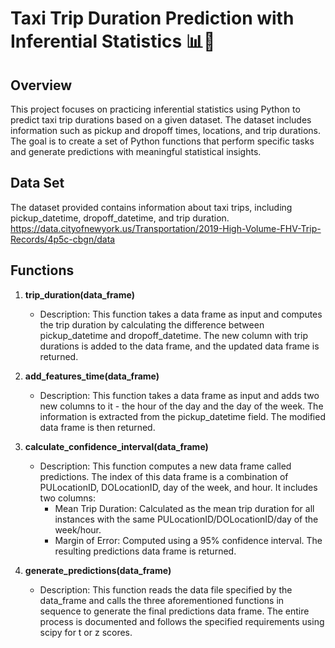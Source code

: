 # Taxi Trip Duration Prediction with Inferential Statistics 📊🚖

## Overview

This project focuses on practicing inferential statistics using Python to predict taxi trip durations based on a given dataset. The dataset includes information such as pickup and dropoff times, locations, and trip durations. The goal is to create a set of Python functions that perform specific tasks and generate predictions with meaningful statistical insights.

## Data Set

The dataset provided contains information about taxi trips, including pickup_datetime, dropoff_datetime, and trip duration.
https://data.cityofnewyork.us/Transportation/2019-High-Volume-FHV-Trip-Records/4p5c-cbgn/data

## Functions

1. **trip_duration(data_frame)**
   - Description: This function takes a data frame as input and computes the trip duration by calculating the difference between pickup_datetime and dropoff_datetime. The new column with trip durations is added to the data frame, and the updated data frame is returned.
   
2. **add_features_time(data_frame)**
   - Description: This function takes a data frame as input and adds two new columns to it - the hour of the day and the day of the week. The information is extracted from the pickup_datetime field. The modified data frame is then returned.

3. **calculate_confidence_interval(data_frame)**
   - Description: This function computes a new data frame called predictions. The index of this data frame is a combination of PULocationID, DOLocationID, day of the week, and hour. It includes two columns: 
     - Mean Trip Duration: Calculated as the mean trip duration for all instances with the same PULocationID/DOLocationID/day of the week/hour.
     - Margin of Error: Computed using a 95% confidence interval.
   The resulting predictions data frame is returned.

4. **generate_predictions(data_frame)**
   - Description: This function reads the data file specified by the data_frame and calls the three aforementioned functions in sequence to generate the final predictions data frame. The entire process is documented and follows the specified requirements using scipy for t or z scores.
